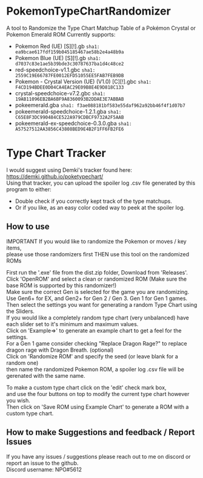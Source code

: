 # PokemonTypeChartRandomizer
A tool to Randomize the Type Chart Matchup Table of a Pokémon Crystal or Pokemon Emerald ROM
Currently supports:
- Pokemon Red (UE) [S][!].gb `sha1: ea9bcae617fdf159b045185467ae58b2e4a48b9a`
- Pokemon Blue (UE) [S][!].gb `sha1: d7037c83e1ae5b39bde3c30787637ba1d4c48ce2`
- red-speedchoice-v1.1.gbc `sha1: 2559C19E66787FE0012EFD51055EE5FAB7FEB9DB`
- Pokemon - Crystal Version (UE) (V1.0) [C][!].gbc `sha1: F4CD194BDEE0D04CA4EAC29E09B8E4E9D818C133`
- crystal-speedchoice-v7.2.gbc `sha1: 19AB11096EB2BA6BF9A8360093B2DDAE3E7ABBAB`
- pokeemerald.gba `sha1: f3ae088181bf583e55daf962a92bb46f4f1d07b7`
- pokeemerald-speedchoice-1.2.1.gba `sha1: C65E8F3DC990484CE522A979CDBCF9732A2F5AAB`
- pokeemerald-ex-speedchoice-0.3.0.gba `sha1: A57527512AA3856C43808BED9E4B2F1FF6FB2FE6`

# Type Chart Tracker
I would suggest using Demki's tracker found here: https://demki.github.io/poketypechart/  
Using that tracker, you can upload the spoiler log .csv file generated by this program to either:
 - Double check if you correctly kept track of the type matchups.
 - Or if you like, as an easy color coded way to peek at the spoiler log.

## How to use

IMPORTANT If you would like to randomize the Pokemon or moves / key items,  
please use those randomizers first THEN use this tool on the randomized ROMs

First run the '.exe' file from the dist.zip folder, Download from 'Releases'.  
Click 'OpenROM' and select a clean or randomized ROM (Make sure the base ROM is supported by this randomizer!)  
Make sure the correct Gen is selected for the game you are randomizing.  
Use Gen6+ for EX, and Gen2+ for Gen 2 / Gen 3. Gen 1 for Gen 1 games.  
Then select the settings you want for generating a random Type Chart using the Sliders.  
If you would like a completely random type chart (very unbalanced) have each slider set to it's minimum and maximum values.  
Click on 'Example=>' to generate an example chart to get a feel for the settings.  
For a Gen 1 game consider checking "Replace Dragon Rage?" to replace dragon rage with Dragon Breath. (optional)         
Click on 'Randomize ROM' and specify the seed (or leave blank for a random one)  
then name the randomized Pokemon ROM, a spoiler log .csv file will be gerenated with the same name.

To make a custom type chart click on the 'edit' check mark box,  
and use the four buttons on top to modify the current type chart however you wish.  
Then click on 'Save ROM using Example Chart' to generate a ROM with a custom type chart.  

## How to make Suggestions and feedback / Report Issues
If you have any issues / suggestions please reach out to me on discord or report an issue to the github.  
Discord username: NPO#5612
